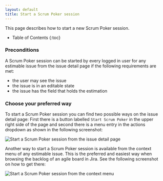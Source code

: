 ```yaml
---
layout: default
title: Start a Scrum Poker session
---
```


This page describes how to start a new Scrum Poker session.

* Table of Contents
{:toc}

### Preconditions

A Scrum Poker session can be started by every logged in user for any estimable issue from the issue detail page if the following requirements are met:

* the user may see the issue
* the issue is in an editable state
* the issue has the field that holds the estimation

### Choose your preferred way

To start a Scrum Poker session you can find two possible ways on the issue detail page:
First there is a button labelled `Start Scrum Poker` in the upper right side of the page and second there is a menu entry in the actions dropdown as shown in the following screenshot:

![Start a Scrum Poker session from the issue detail page](/images/start-scrum-poker-session-issue-detail.png)

Another way to start a Scrum Poker session is available from the context menu of any estimable issue.
This is the preferred and easiest way when browsing the backlog of an agile board in Jira.
See the following screenshot on how to get there:

![Start a Scrum Poker session from the context menu](/images/start-scrum-poker-session-context-menu.png)

